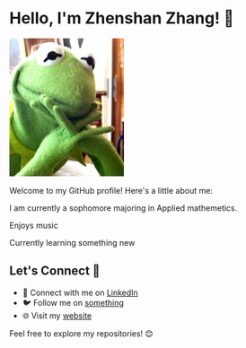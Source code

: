 # Hello, I'm Zhenshan Zhang! 👋
![ZhenshanZhang](Advance_CSEcon/assets/OIP-C.jpg)

Welcome to my GitHub profile! Here's a little about me:

I am currently a sophomore majoring in Applied mathemetics.

Enjoys music

Currently learning something new

## Let's Connect 🤝

- 🔗 Connect with me on [LinkedIn](https://www.linkedin.com/in/yourprofile/)
- 🐦 Follow me on [something](https://twitter.com/yourhandle/](https://www.sketchswap.com/))
- 🌐 Visit my [website](https://github.com/Alphawarheads/CS-Econ206)

Feel free to explore my repositories! 😊
